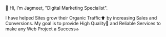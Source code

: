 👋 Hi, I’m Jagmeet, "Digital Marketing Specialist".

I have helped Sites grow their Organic Traffic⬆ by increasing Sales and Conversions. My goal is to provide High Quality🥇 and Reliable Services to make any Web Project a Success🔝



